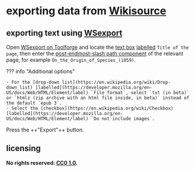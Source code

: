 # exporting data from [Wikisource]
## exporting text using [WSexport]

Open [WSexport on Toolforge](https://tools.wmflabs.org/wsexport/tool/book.php) and locate the [text box](https://developer.mozilla.org/en-US/docs/Mozilla/Tech/XUL/textbox) [labelled](https://developer.mozilla.org/en-US/docs/Web/HTML/Element/label) `Title of the page`, then enter the [post-endmost-slash path component](glossry.md#postendmostslashpathcomponentdef) of the relevant page, for example `On_the_Origin_of_Species_(1859)`.

??? info "Additional options"
    
    - For the [drop-down list](https://en.wikipedia.org/wiki/Drop-down_list) [labelled](https://developer.mozilla.org/en-US/docs/Web/HTML/Element/label) `File format`, select `txt (in beta)` or `htmlz (zip archive with an html file inside, in beta)` instead of the default `epub 3`.
    - Select the [checkbox](https://en.wikipedia.org/wiki/Checkbox) [labelled](https://developer.mozilla.org/en-US/docs/Web/HTML/Element/label) `Do not include images`.

Press the ++"Export"++ button.

## licensing
**No rights reserved: [CC0 1.0](https://creativecommons.org/publicdomain/zero/1.0/).**

[Wikisource]: https://en.wikisource.org/wiki/Main_Page
[WSexport]: https://wikisource.org/wiki/Wikisource:WSexport
